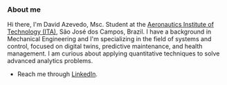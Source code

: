 ### About me

Hi there, I'm David Azevedo, Msc. Student at the [Aeronautics Institute of Technology (ITA)](https://en.wikipedia.org/wiki/Instituto_Tecnol%C3%B3gico_de_Aeron%C3%A1utica), São José dos Campos, Brazil. I have a background in Mechanical Engineering and I'm specializing in the field of systems and control, focused on digital twins, predictive maintenance, and health management. I am curious about applying quantitative techniques to solve advanced analytics problems.

- Reach me through [LinkedIn](https://www.linkedin.com/in/azevedo-david/).

